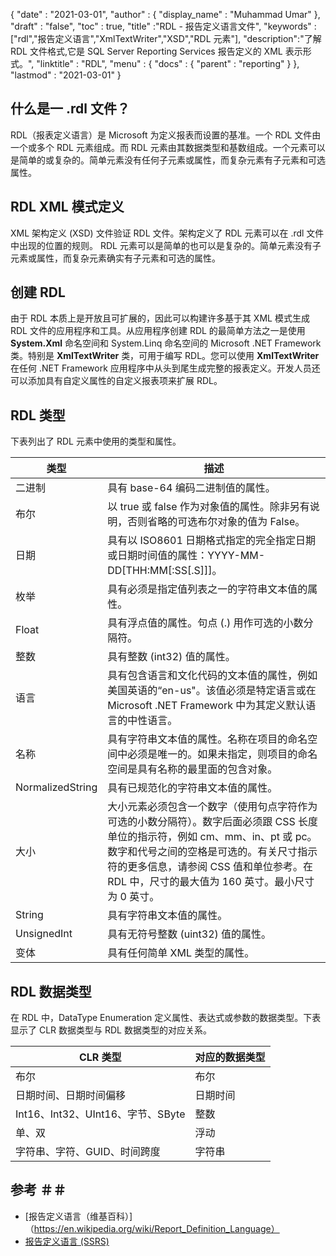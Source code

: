 {
  "date" : "2021-03-01",
  "author" : {
    "display_name" : "Muhammad Umar"
},
  "draft" : "false",
  "toc" : true,
  "title" :"RDL - 报告定义语言文件",
  "keywords" :["rdl","报告定义语言","XmlTextWriter","XSD","RDL 元素"],
  "description":"了解 RDL 文件格式,它是 SQL Server Reporting Services 报告定义的 XML 表示形式。",
  "linktitle" : "RDL",
  "menu" : {
    "docs" : {
      "parent" : "reporting"
}
},
  "lastmod" : "2021-03-01"
}

## 什么是一 .rdl 文件？ ##

RDL（报表定义语言）是 Microsoft 为定义报表而设置的基准。一个 RDL 文件由一个或多个 RDL 元素组成。而 RDL 元素由其数据类型和基数组成。一个元素可以是简单的或复杂的。简单元素没有任何子元素或属性，而复杂元素有子元素和可选属性。

## RDL XML 模式定义
XML 架构定义 (XSD) 文件验证 RDL 文件。架构定义了 RDL 元素可以在 .rdl 文件中出现的位置的规则。 RDL 元素可以是简单的也可以是复杂的。简单元素没有子元素或属性，而复杂元素确实有子元素和可选的属性。

## 创建 RDL
由于 RDL 本质上是开放且可扩展的，因此可以构建许多基于其 XML 模式生成 RDL 文件的应用程序和工具。从应用程序创建 RDL 的最简单方法之一是使用 **System.Xml** 命名空间和 System.Linq 命名空间的 Microsoft .NET Framework 类。特别是 **XmlTextWriter** 类，可用于编写 RDL。您可以使用 **XmlTextWriter** 在任何 .NET Framework 应用程序中从头到尾生成完整的报表定义。开发人员还可以添加具有自定义属性的自定义报表项来扩展 RDL。

## RDL 类型
下表列出了 RDL 元素中使用的类型和属性。

|类型|描述|
---|---|
|二进制 |具有 base-64 编码二进制值的属性。|
|布尔|以 true 或 false 作为对象值的属性。除非另有说明，否则省略的可选布尔对象的值为 False。|
|日期 |具有以 ISO8601 日期格式指定的完全指定日期或日期时间值的属性：YYYY-MM-DD[THH:MM[:SS[.S]]]。|
|枚举 |具有必须是指定值列表之一的字符串文本值的属性。|
|Float |具有浮点值的属性。句点 (.) 用作可选的小数分隔符。|
|整数 |具有整数 (int32) 值的属性。|
|语言 |具有包含语言和文化代码的文本值的属性，例如美国英语的“en-us"。该值必须是特定语言或在 Microsoft .NET Framework 中为其定义默认语言的中性语言。
|名称 |具有字符串文本值的属性。名称在项目的命名空间中必须是唯一的。如果未指定，则项目的命名空间是具有名称的最里面的包含对象。
|NormalizedString |具有已规范化的字符串文本值的属性。|
|大小 |大小元素必须包含一个数字（使用句点字符作为可选的小数分隔符）。数字后面必须跟 CSS 长度单位的指示符，例如 cm、mm、in、pt 或 pc。数字和代号之间的空格是可选的。有关尺寸指示符的更多信息，请参阅 CSS 值和单位参考。在 RDL 中，尺寸的最大值为 160 英寸。最小尺寸为 0 英寸。|
|String |具有字符串文本值的属性。|
|UnsignedInt |具有无符号整数 (uint32) 值的属性。|
|变体 |具有任何简单 XML 类型的属性。|

## RDL 数据类型
在 RDL 中，DataType Enumeration 定义属性、表达式或参数的数据类型。下表显示了 CLR 数据类型与 RDL 数据类型的对应关系。

|CLR 类型 |对应的数据类型|
---|---|
|布尔|布尔|
|日期时间、日期时间偏移 |日期时间|
|Int16、Int32、UInt16、字节、SByte |整数|
|单、双 |浮动|
|字符串、字符、GUID、时间跨度 |字符串|


## 参考 ＃＃

- [报告定义语言（维基百科）]（https://en.wikipedia.org/wiki/Report_Definition_Language）
- [报告定义语言 (SSRS)](https://learn.microsoft.com/en-us/sql/reporting-services/reports/report-definition-language-ssrs)

